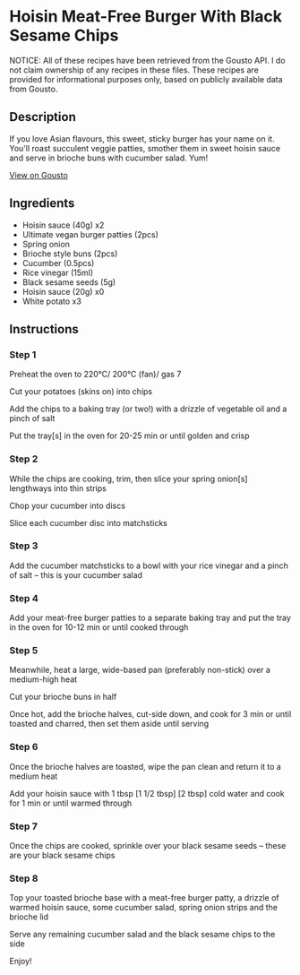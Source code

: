 # Hoisin Meat-Free Burger With Black Sesame Chips

NOTICE: All of these recipes have been retrieved from the Gousto API. I do not claim ownership of any recipes in these files. These recipes are provided for informational purposes only, based on publicly available data from Gousto.

## Description

If you love Asian flavours, this sweet, sticky burger has your name on it. You'll roast succulent veggie patties, smother them in sweet hoisin sauce and serve in brioche buns with cucumber salad. Yum!

[View on Gousto](https://www.gousto.co.uk/recipes/cookbook/hoisin-meat-free-burger-with-black-sesame-chips)

## Ingredients

- Hoisin sauce (40g) x2
- Ultimate vegan burger patties (2pcs)
- Spring onion
- Brioche style buns (2pcs)
- Cucumber (0.5pcs)
- Rice vinegar (15ml)
- Black sesame seeds (5g)
- Hoisin sauce (20g) x0
- White potato x3

## Instructions


### Step 1

Preheat the oven to 220°C/ 200°C (fan)/ gas 7

Cut your potatoes (skins on) into chips

Add the chips to a baking tray (or two!) with a drizzle of vegetable oil and a pinch of salt

Put the tray[s] in the oven for 20-25 min or until golden and crisp


### Step 2

While the chips are cooking, trim, then slice your spring onion[s] lengthways into thin strips

Chop your cucumber into discs

Slice each cucumber disc into matchsticks


### Step 3

Add the cucumber matchsticks to a bowl with your rice vinegar and a pinch of salt – this is your cucumber salad


### Step 4

Add your meat-free burger patties to a separate baking tray and put the tray in the oven for 10-12 min or until cooked through


### Step 5

Meanwhile, heat a large, wide-based pan (preferably non-stick) over a medium-high heat

Cut your brioche buns in half

Once hot, add the brioche halves, cut-side down, and cook for 3 min or until toasted and charred, then set them aside until serving


### Step 6

Once the brioche halves are toasted, wipe the pan clean and return it to a medium heat

Add your hoisin sauce with 1 tbsp <span class="text-purple">[1 1/2 tbsp]</span><span class="text-danger"> [2 tbsp] </span>cold water and cook for 1 min or until warmed through


### Step 7

Once the chips are cooked, sprinkle over your black sesame seeds – these are your black sesame chips

### Step 8

Top your toasted brioche base with a meat-free burger patty, a drizzle of warmed hoisin sauce, some cucumber salad, spring onion strips and the brioche lid

Serve any remaining cucumber salad and the black sesame chips to the side

Enjoy!

